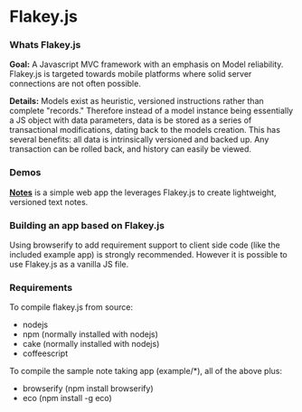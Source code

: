 # Flakey.js

### Whats Flakey.js
**Goal:** A Javascript MVC framework with an emphasis on Model reliability. Flakey.js is targeted towards mobile platforms where solid server connections are not often possible.

**Details:**
Models exist as heuristic, versioned instructions rather than complete "records."  Therefore instead of a model instance being essentially a JS object with data parameters, data is be stored as a series of transactional modifications, dating back to the models creation. This has several benefits: all data is intrinsically versioned and backed up. Any transaction can be rolled back, and history can easily be viewed.

### Demos
**[Notes](http://flakeyjs.crgwbr.com/notes/)** is a simple web app the leverages Flakey.js to create lightweight, versioned text notes.

### Building an app based on Flakey.js
Using browserify to add requirement support to client side code (like the included example app) is strongly recommended. However it is possible to use Flakey.js as a vanilla JS file.

### Requirements
To compile flakey.js from source:

- nodejs
- npm (normally installed with nodejs)
- cake (normally installed with nodejs)
- coffeescript

To compile the sample note taking app (example/*), all of the above plus:

- browserify (npm install browserify)
- eco (npm install -g eco)
